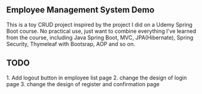 <h2>Employee Management System Demo</h2>
This is a toy CRUD project inspired by the project I did on a Udemy Spring Boot course. No practical use, just want to combine everything I've learned from the course, including Java Spring Boot, MVC, JPA(Hibernate), Spring Security, Thymeleaf with Bootsrap, AOP and so on.

<h2>TODO</h2>
1. Add logout button in employee list page
2. change the design of login page
3. change the design of register and confirmation page